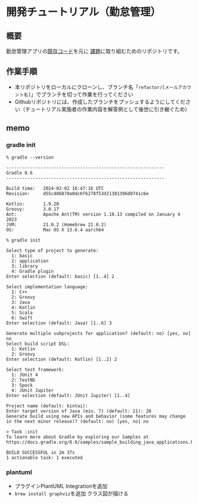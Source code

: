# 開発チュートリアル（勤怠管理）

## 概要

勤怠管理アプリの[既存コード](./kintai_kadai_main.java)を元に
[課題](./kintai_kadai.md)に取り組むためのリポジトリです。

## 作業手順

- 本リポジトリをローカルにクローンし、ブランチ名「`refactor/[メールアカウント名]`」でブランチを切って作業を行ってください
- Githubリポジトリには、作成したブランチをプッシュするようにしてください（チュートリアル実施者の作業内容を解答例として後世に引き継ぐため）


## memo

### gradle init
```shell
% gradle --version

------------------------------------------------------------
Gradle 8.6
------------------------------------------------------------

Build time:   2024-02-02 16:47:16 UTC
Revision:     d55c486870a0dc6f6278f53d21381396d0741c6e

Kotlin:       1.9.20
Groovy:       3.0.17
Ant:          Apache Ant(TM) version 1.10.13 compiled on January 4 2023
JVM:          21.0.2 (Homebrew 21.0.2)
OS:           Mac OS X 13.6.4 aarch64

% gradle init   

Select type of project to generate:
  1: basic
  2: application
  3: library
  4: Gradle plugin
Enter selection (default: basic) [1..4] 2

Select implementation language:
  1: C++
  2: Groovy
  3: Java
  4: Kotlin
  5: Scala
  6: Swift
Enter selection (default: Java) [1..6] 3

Generate multiple subprojects for application? (default: no) [yes, no] no
Select build script DSL:
  1: Kotlin
  2: Groovy
Enter selection (default: Kotlin) [1..2] 2

Select test framework:
  1: JUnit 4
  2: TestNG
  3: Spock
  4: JUnit Jupiter
Enter selection (default: JUnit Jupiter) [1..4] 

Project name (default: kintai): 
Enter target version of Java (min. 7) (default: 21): 20
Generate build using new APIs and behavior (some features may change in the next minor release)? (default: no) [yes, no] no

> Task :init
To learn more about Gradle by exploring our Samples at https://docs.gradle.org/8.6/samples/sample_building_java_applications.html

BUILD SUCCESSFUL in 2m 37s
1 actionable task: 1 executed
```

### plantuml
- プラグインPlantUML Integrationを追加
- `brew install graphviz`を追加 クラス図が描ける
